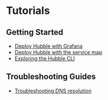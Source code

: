 # Tutorials

## Getting Started

 * [Deploy Hubble with Grafana](deploy-hubble-and-grafana/)
 * [Deploy Hubble with the service map](deploy-hubble-servicemap/)
 * [Exploring the Hubble CLI](explore-flow-queries/)

## Troubleshooting Guides

 * [Troubleshooting DNS resolution](troubleshooting-dns-resoluton/)
